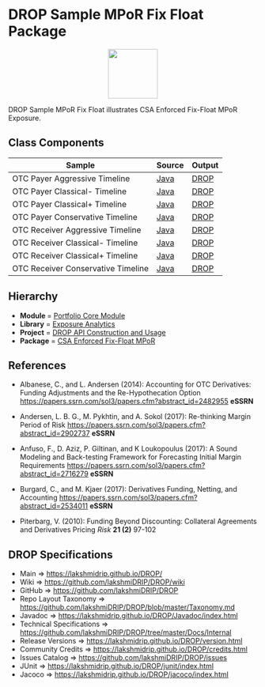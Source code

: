 # DROP Sample MPoR Fix Float Package

<p align="center"><img src="https://github.com/lakshmiDRIP/DROP/blob/master/DRIP_Logo.gif?raw=true" width="100"></p>

DROP Sample MPoR Fix Float illustrates CSA Enforced Fix-Float MPoR Exposure.


## Class Components

 |     Sample     | Source | Output |
 |----------------|--------|--------|
 | OTC Payer Aggressive Timeline | [Java](https://github.com/lakshmiDRIP/DROP/tree/master/src/main/java/org/drip/sample/mporfixfloat/OTCPayerAggressiveTimeline.java) | [DROP](https://github.com/lakshmiDRIP/DROP/blob/master/drop/org/drip/sample/mporfixfloat/OTCPayerAggressiveTimeline.drop) |
 | OTC Payer Classical- Timeline | [Java](https://github.com/lakshmiDRIP/DROP/tree/master/src/main/java/org/drip/sample/mporfixfloat/OTCPayerClassicalMinusTimeline.java) | [DROP](https://github.com/lakshmiDRIP/DROP/blob/master/drop/org/drip/sample/mporfixfloat/OTCPayerClassicalMinusTimeline.drop) |
 | OTC Payer Classical+ Timeline | [Java](https://github.com/lakshmiDRIP/DROP/tree/master/src/main/java/org/drip/sample/mporfixfloat/OTCPayerClassicalPlusTimeline.java) | [DROP](https://github.com/lakshmiDRIP/DROP/blob/master/drop/org/drip/sample/mporfixfloat/OTCPayerClassicalPlusTimeline.drop) |
 | OTC Payer Conservative Timeline | [Java](https://github.com/lakshmiDRIP/DROP/tree/master/src/main/java/org/drip/sample/mporfixfloat/OTCPayerConservativeTimeline.java) | [DROP](https://github.com/lakshmiDRIP/DROP/blob/master/drop/org/drip/sample/mporfixfloat/OTCPayerConservativeTimeline.drop) |
 | OTC Receiver Aggressive Timeline | [Java](https://github.com/lakshmiDRIP/DROP/tree/master/src/main/java/org/drip/sample/mporfixfloat/OTCReceiverAggressiveTimeline.java) | [DROP](https://github.com/lakshmiDRIP/DROP/blob/master/drop/org/drip/sample/mporfixfloat/OTCReceiverAggressiveTimeline.drop) |
 | OTC Receiver Classical- Timeline | [Java](https://github.com/lakshmiDRIP/DROP/tree/master/src/main/java/org/drip/sample/mporfixfloat/OTCReceiverClassicalMinusTimeline.java) | [DROP](https://github.com/lakshmiDRIP/DROP/blob/master/drop/org/drip/sample/mporfixfloat/OTCReceiverClassicalMinusTimeline.drop) |
 | OTC Receiver Classical+ Timeline | [Java](https://github.com/lakshmiDRIP/DROP/tree/master/src/main/java/org/drip/sample/mporfixfloat/OTCReceiverClassicalPlusTimeline.java) | [DROP](https://github.com/lakshmiDRIP/DROP/blob/master/drop/org/drip/sample/mporfixfloat/OTCReceiverClassicalPlusTimeline.drop) |
 | OTC Receiver Conservative Timeline | [Java](https://github.com/lakshmiDRIP/DROP/tree/master/src/main/java/org/drip/sample/mporfixfloat/OTCReceiverConservativeTimeline.java) | [DROP](https://github.com/lakshmiDRIP/DROP/blob/master/drop/org/drip/sample/mporfixfloat/OTCReceiverConservativeTimeline.drop) |


## Hierarchy

 <ul>
	<li><b>Module </b> = <a href = "https://github.com/lakshmiDRIP/DROP/tree/master/PortfolioCore.md">Portfolio Core Module</a></li>
	<li><b>Library</b> = <a href = "https://github.com/lakshmiDRIP/DROP/tree/master/ExposureAnalyticsLibrary.md">Exposure Analytics</a></li>
	<li><b>Project</b> = <a href = "https://github.com/lakshmiDRIP/DROP/tree/master/src/main/java/org/drip/sample/README.md">DROP API Construction and Usage</a></li>
	<li><b>Package</b> = <a href = "https://github.com/lakshmiDRIP/DROP/tree/master/src/main/java/org/drip/sample/mporfixfloat/README.md">CSA Enforced Fix-Float MPoR</a></li>
 </ul>


## References

 * Albanese, C., and L. Andersen (2014): Accounting for OTC Derivatives: Funding Adjustments and the Re-Hypothecation Option https://papers.ssrn.com/sol3/papers.cfm?abstract_id=2482955 <b>eSSRN</b>

 * Andersen, L. B. G., M. Pykhtin, and A. Sokol (2017): Re-thinking Margin Period of Risk https://papers.ssrn.com/sol3/papers.cfm?abstract_id=2902737 <b>eSSRN</b>

 * Anfuso, F., D. Aziz, P. Giltinan, and K Loukopoulus (2017): A Sound Modeling and Back-testing Framework for Forecasting Initial Margin Requirements https://papers.ssrn.com/sol3/papers.cfm?abstract_id=2716279
 	<b>eSSRN</b>

 * Burgard, C., and M. Kjaer (2017): Derivatives Funding, Netting, and Accounting https://papers.ssrn.com/sol3/papers.cfm?abstract_id=2534011 <b>eSSRN</b>

 * Piterbarg, V. (2010): Funding Beyond Discounting: Collateral Agreements and Derivatives Pricing <i>Risk</i> <b>21 (2)</b> 97-102


## DROP Specifications

 * Main                     => https://lakshmidrip.github.io/DROP/
 * Wiki                     => https://github.com/lakshmiDRIP/DROP/wiki
 * GitHub                   => https://github.com/lakshmiDRIP/DROP
 * Repo Layout Taxonomy     => https://github.com/lakshmiDRIP/DROP/blob/master/Taxonomy.md
 * Javadoc                  => https://lakshmidrip.github.io/DROP/Javadoc/index.html
 * Technical Specifications => https://github.com/lakshmiDRIP/DROP/tree/master/Docs/Internal
 * Release Versions         => https://lakshmidrip.github.io/DROP/version.html
 * Community Credits        => https://lakshmidrip.github.io/DROP/credits.html
 * Issues Catalog           => https://github.com/lakshmiDRIP/DROP/issues
 * JUnit                    => https://lakshmidrip.github.io/DROP/junit/index.html
 * Jacoco                   => https://lakshmidrip.github.io/DROP/jacoco/index.html
